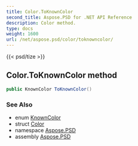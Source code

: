 ```yaml
---
title: Color.ToKnownColor
second_title: Aspose.PSD for .NET API Reference
description: Color method. 
type: docs
weight: 1600
url: /net/aspose.psd/color/toknowncolor/
---
```

{{< psd/tize >}}
## Color.ToKnownColor method

```csharp
public KnownColor ToKnownColor()
```

### See Also

* enum [KnownColor](../../knowncolor/)
* struct [Color](../)
* namespace [Aspose.PSD](../../color/)
* assembly [Aspose.PSD](../../../)


